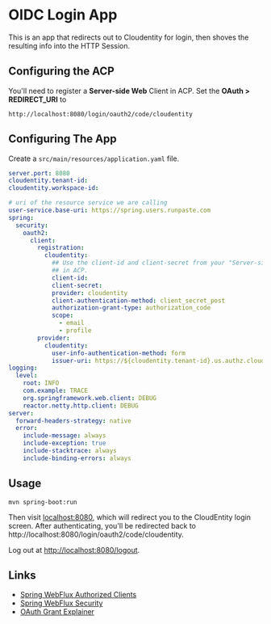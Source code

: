 # OIDC Login App

This is an app that redirects out to Cloudentity for login,
then shoves the resulting info into the HTTP Session.

## Configuring the ACP

You'll need to register a **Server-side Web** Client in ACP. Set the **OAuth > REDIRECT_URI** to

```
http://localhost:8080/login/oauth2/code/cloudentity
```

## Configuring The App

Create a `src/main/resources/application.yaml` file.

```yaml
server.port: 8080
cloudentity.tenant-id:
cloudentity.workspace-id:

# uri of the resource service we are calling
user-service.base-uri: https://spring.users.runpaste.com
spring:
  security:
    oauth2:
      client:
        registration:
          cloudentity:
            ## Use the client-id and client-secret from your "Server-side Web" project
            ## in ACP.
            client-id:
            client-secret:
            provider: cloudentity
            client-authentication-method: client_secret_post
            authorization-grant-type: authorization_code
            scope:
              - email
              - profile
        provider:
          cloudentity:
            user-info-authentication-method: form
            issuer-uri: https://${cloudentity.tenant-id}.us.authz.cloudentity.io/${cloudentity.tenant-id}/${cloudentity.workspace-id}
logging:
  level:
    root: INFO
    com.example: TRACE
    org.springframework.web.client: DEBUG
    reactor.netty.http.client: DEBUG
server:
  forward-headers-strategy: native
  error:
    include-message: always
    include-exception: true
    include-stacktrace: always
    include-binding-errors: always

```

## Usage

```shell
mvn spring-boot:run
```

Then visit [localhost:8080], which will redirect you to the CloudEntity login screen. After authenticating, you'll
be redirected back to http://localhost:8080/login/oauth2/code/cloudentity.

Log out at [http://localhost:8080/logout](http://localhost:8080/logout).

## Links

* [Spring WebFlux Authorized Clients](https://docs.spring.io/spring-security/reference/5.7.4/reactive/oauth2/client/index.html)
* [Spring WebFlux Security](https://docs.spring.io/spring-security/reference/5.7.4/reactive/configuration/webflux.html)
* [OAuth Grant Explainer](https://alexbilbie.com/guide-to-oauth-2-grants/)

[localhost:8080]: (https://localhost:8080)
